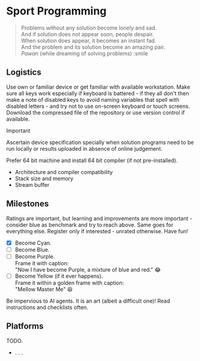 Sport Programming
=================

> Problems without any solution become lonely and sad.  
> And if solution does not appear soon, people despair.  
> When solution does appear, it becomes an instant fad.  
> And the problem and its solution become an amazing pair.  
> <cite>Pawan</cite> (while dreaming of solving problems) :smile

Logistics
---------

Use own or familiar device or get familiar with available workstation. Make sure all keys work especially if keyboard is battered - if they all don't then make a note of disabled keys to avoid naming variables that spell with disabled letters - and try not to use on-screen keyboard or touch screens. Download the compressed file of the repository or use version control if available.

> [!IMPORTANT]
> Ascertain device specification specially when solution programs need to be run locally or results uploaded in absence of online judgement.
>
> Prefer 64 bit machine and install 64 bit compiler (if not pre-installed).

- Architecture and compiler compatibility
- Stack size and memory
- Stream buffer

Milestones
----------

Ratings are important, but learning and improvements are more important - consider blue as benchmark and try to reach above. Same goes for everything else. Register only if interested - unrated otherwise. Have fun!  

- [x] Become Cyan.  
- [ ] Become Blue.  
- [ ] Become Purple.  
    Frame it with caption:  
    "Now I have become Purple, a mixture of blue and red." :joy:  
- [ ] Become Yellow (if it ever happens).  
    Frame it within a golden frame with caption:  
    "Mellow Master Me" :satisfied:  

Be impervious to AI agents. It is an art (albeit a difficult one)! Read instructions and checklists often.  

Platforms
---------

TODO.

- . . .
